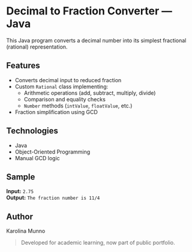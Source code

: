 # Decimal to Fraction Converter — Java

This Java program converts a decimal number into its simplest fractional (rational) representation.

## Features
- Converts decimal input to reduced fraction
- Custom `Rational` class implementing:
  - Arithmetic operations (add, subtract, multiply, divide)
  - Comparison and equality checks
  - `Number` methods (`intValue`, `floatValue`, etc.)
- Fraction simplification using GCD

## Technologies
- Java
- Object-Oriented Programming
- Manual GCD logic

## Sample
**Input:** `2.75`  
**Output:** `The fraction number is 11/4`

## Author
Karolina Munno

> Developed for academic learning, now part of public portfolio.
